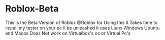 # Roblox-Beta
This is the Beta Version of Roblox @Roblox
for Using this it Takes time to install my tester on your pc il be unleashed
it uses Liunx Windows Ubuntu and Macos
Does Not work on Virtualbox's os
or Virtual Pc's 
